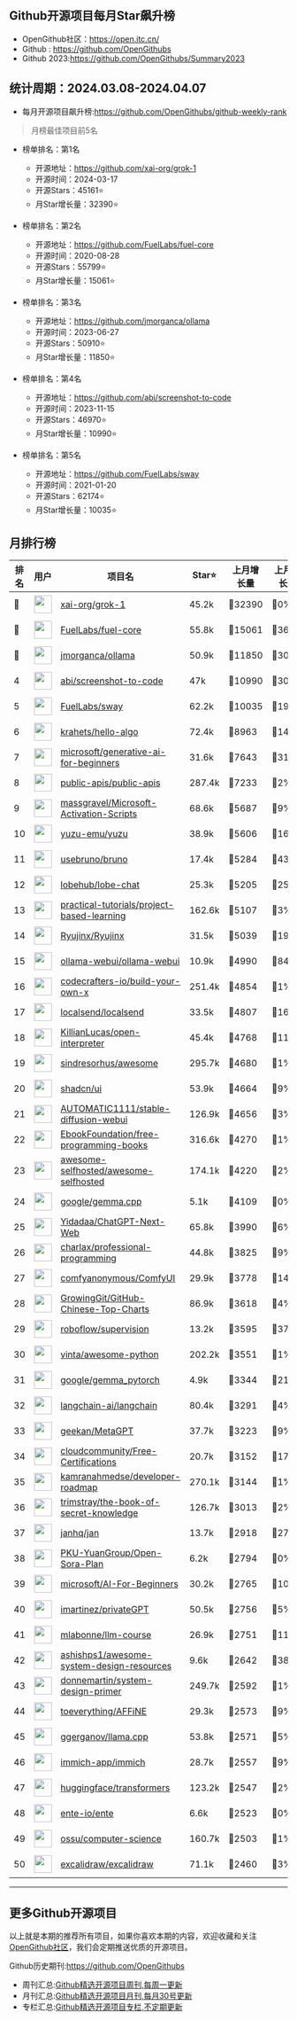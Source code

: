 ## Github开源项目每月Star飙升榜

- OpenGithub社区：https://open.itc.cn/
- Github : https://github.com/OpenGithubs
- Github 2023:https://github.com/OpenGithubs/Summary2023

## 统计周期：2024.03.08-2024.04.07

- 每月开源项目飙升榜:https://github.com/OpenGithubs/github-weekly-rank


> 月榜最佳项目前5名

- 榜单排名：第1名
    - 开源地址：https://github.com/xai-org/grok-1
    - 开源时间：2024-03-17
    - 开源Stars：45161⭐
    - 月Star增长量：32390⭐

- 榜单排名：第2名
    - 开源地址：https://github.com/FuelLabs/fuel-core
    - 开源时间：2020-08-28
    - 开源Stars：55799⭐
    - 月Star增长量：15061⭐

- 榜单排名：第3名
    - 开源地址：https://github.com/jmorganca/ollama
    - 开源时间：2023-06-27
    - 开源Stars：50910⭐
    - 月Star增长量：11850⭐

- 榜单排名：第4名
    - 开源地址：https://github.com/abi/screenshot-to-code
    - 开源时间：2023-11-15
    - 开源Stars：46970⭐
    - 月Star增长量：10990⭐

- 榜单排名：第5名
    - 开源地址：https://github.com/FuelLabs/sway
    - 开源时间：2021-01-20
    - 开源Stars：62174⭐
    - 月Star增长量：10035⭐



## 月排行榜

| 排名        |  用户     |  项目名          | Star⭐          | 上月增长量    | 上月增长率   | 上周增长量      |  开源时间   |
|------------|------------|---------------|---------------- |--------------|--------------|----------------|------------|
| 🥇 | <img src="https://avatars.githubusercontent.com/u/130314967?v=4" alt="" size="32" height="32" width="32" data-view-component="true" class="avatar circle"> | [xai-org/grok-1](https://github.com/xai-org/grok-1)| 45.2k | 🔺32390 | 🔺0% | 🔺11142 | 2024-03-17 |
| 🥈 | <img src="https://avatars.githubusercontent.com/u/55993183?v=4" alt="" size="32" height="32" width="32" data-view-component="true" class="avatar circle"> | [FuelLabs/fuel-core](https://github.com/FuelLabs/fuel-core)| 55.8k | 🔺15061 | 🔺36% | 🔺1519 | 2020-08-28 |
| 🥉 | <img src="https://avatars.githubusercontent.com/u/151674099?v=4" alt="" size="32" height="32" width="32" data-view-component="true" class="avatar circle"> | [jmorganca/ollama](https://github.com/jmorganca/ollama)| 50.9k | 🔺11850 | 🔺30% | 🔺2342 | 2023-06-27 |
| 4 | <img src="https://avatars.githubusercontent.com/u/23818?u=20a6bb441ca25e49b4d8bdb602c171c5e1a065bf&v=4" alt="" size="32" height="32" width="32" data-view-component="true" class="avatar circle"> | [abi/screenshot-to-code](https://github.com/abi/screenshot-to-code)| 47k | 🔺10990 | 🔺30% | 🔺1123 | 2023-11-15 |
| 5 | <img src="https://avatars.githubusercontent.com/u/55993183?v=4" alt="" size="32" height="32" width="32" data-view-component="true" class="avatar circle"> | [FuelLabs/sway](https://github.com/FuelLabs/sway)| 62.2k | 🔺10035 | 🔺19% | 🔺591 | 2021-01-20 |
| 6 | <img src="https://avatars.githubusercontent.com/u/26993056?u=12c6a8ef18768abc773c64a56a56c0fd67241ed2&v=4" alt="" size="32" height="32" width="32" data-view-component="true" class="avatar circle"> | [krahets/hello-algo](https://github.com/krahets/hello-algo)| 72.4k | 🔺8963 | 🔺14% | 🔺1672 | 2022-11-04 |
| 7 | <img src="https://avatars.githubusercontent.com/u/6154722?v=4" alt="" size="32" height="32" width="32" data-view-component="true" class="avatar circle"> | [microsoft/generative-ai-for-beginners](https://github.com/microsoft/generative-ai-for-beginners)| 31.6k | 🔺7643 | 🔺31% | 🔺1828 | 2023-06-20 |
| 8 | <img src="https://avatars.githubusercontent.com/u/51121562?v=4" alt="" size="32" height="32" width="32" data-view-component="true" class="avatar circle"> | [public-apis/public-apis](https://github.com/public-apis/public-apis)| 287.4k | 🔺7233 | 🔺2% | 🔺832 | 2016-03-21 |
| 9 | <img src="https://avatars.githubusercontent.com/u/59795046?v=4" alt="" size="32" height="32" width="32" data-view-component="true" class="avatar circle"> | [massgravel/Microsoft-Activation-Scripts](https://github.com/massgravel/Microsoft-Activation-Scripts)| 68.6k | 🔺5687 | 🔺9% | 🔺922 | 2020-01-13 |
| 10 | <img src="https://avatars.githubusercontent.com/u/35075882?v=4" alt="" size="32" height="32" width="32" data-view-component="true" class="avatar circle"> | [yuzu-emu/yuzu](https://github.com/yuzu-emu/yuzu)| 38.9k | 🔺5606 | 🔺16% | 🔺5202 | 2018-01-04 |
| 11 | <img src="https://avatars.githubusercontent.com/u/114530840?v=4" alt="" size="32" height="32" width="32" data-view-component="true" class="avatar circle"> | [usebruno/bruno](https://github.com/usebruno/bruno)| 17.4k | 🔺5284 | 🔺43% | 🔺742 | 2022-09-28 |
| 12 | <img src="https://avatars.githubusercontent.com/u/131470832?v=4" alt="" size="32" height="32" width="32" data-view-component="true" class="avatar circle"> | [lobehub/lobe-chat](https://github.com/lobehub/lobe-chat)| 25.3k | 🔺5205 | 🔺25% | 🔺1931 | 2023-05-21 |
| 13 | <img src="https://avatars.githubusercontent.com/u/89421154?v=4" alt="" size="32" height="32" width="32" data-view-component="true" class="avatar circle"> | [practical-tutorials/project-based-learning](https://github.com/practical-tutorials/project-based-learning)| 162.6k | 🔺5107 | 🔺3% | 🔺1888 | 2017-04-12 |
| 14 | <img src="https://avatars.githubusercontent.com/u/39036280?v=4" alt="" size="32" height="32" width="32" data-view-component="true" class="avatar circle"> | [Ryujinx/Ryujinx](https://github.com/Ryujinx/Ryujinx)| 31.5k | 🔺5039 | 🔺19% | 🔺307 | 2018-02-05 |
| 15 | <img src="https://avatars.githubusercontent.com/u/158137808?v=4" alt="" size="32" height="32" width="32" data-view-component="true" class="avatar circle"> | [ollama-webui/ollama-webui](https://github.com/ollama-webui/ollama-webui)| 10.9k | 🔺4990 | 🔺84% | 🔺764 | 2023-10-07 |
| 16 | <img src="https://avatars.githubusercontent.com/u/58904235?v=4" alt="" size="32" height="32" width="32" data-view-component="true" class="avatar circle"> | [codecrafters-io/build-your-own-x](https://github.com/codecrafters-io/build-your-own-x)| 251.4k | 🔺4854 | 🔺1% | 🔺949 | 2018-05-09 |
| 17 | <img src="https://avatars.githubusercontent.com/u/120677616?v=4" alt="" size="32" height="32" width="32" data-view-component="true" class="avatar circle"> | [localsend/localsend](https://github.com/localsend/localsend)| 33.5k | 🔺4807 | 🔺16% | 🔺554 | 2022-12-16 |
| 18 | <img src="https://avatars.githubusercontent.com/u/163192481?v=4" alt="" size="32" height="32" width="32" data-view-component="true" class="avatar circle"> | [KillianLucas/open-interpreter](https://github.com/KillianLucas/open-interpreter)| 45.4k | 🔺4768 | 🔺11% | 🔺3293 | 2023-07-14 |
| 19 | <img src="https://avatars.githubusercontent.com/u/170270?u=34acd557a042ac478d273a4621570cadb6b0bd89&v=4" alt="" size="32" height="32" width="32" data-view-component="true" class="avatar circle"> | [sindresorhus/awesome](https://github.com/sindresorhus/awesome)| 295.7k | 🔺4680 | 🔺1% | 🔺963 | 2014-07-11 |
| 20 | <img src="https://avatars.githubusercontent.com/u/139895814?v=4" alt="" size="32" height="32" width="32" data-view-component="true" class="avatar circle"> | [shadcn/ui](https://github.com/shadcn/ui)| 53.9k | 🔺4664 | 🔺9% | 🔺1352 | 2023-01-04 |
| 21 | <img src="https://avatars.githubusercontent.com/u/20920490?u=8bdc7c9401f507e51b55e558baa8184d4ed30c7d&v=4" alt="" size="32" height="32" width="32" data-view-component="true" class="avatar circle"> | [AUTOMATIC1111/stable-diffusion-webui](https://github.com/AUTOMATIC1111/stable-diffusion-webui)| 126.9k | 🔺4656 | 🔺3% | 🔺753 | 2022-08-22 |
| 22 | <img src="https://avatars.githubusercontent.com/u/14127308?v=4" alt="" size="32" height="32" width="32" data-view-component="true" class="avatar circle"> | [EbookFoundation/free-programming-books](https://github.com/EbookFoundation/free-programming-books)| 316.6k | 🔺4270 | 🔺1% | 🔺956 | 2013-10-11 |
| 23 | <img src="https://avatars.githubusercontent.com/u/24270415?v=4" alt="" size="32" height="32" width="32" data-view-component="true" class="avatar circle"> | [awesome-selfhosted/awesome-selfhosted](https://github.com/awesome-selfhosted/awesome-selfhosted)| 174.1k | 🔺4220 | 🔺2% | 🔺852 | 2015-06-01 |
| 24 | <img src="https://avatars.githubusercontent.com/u/1342004?v=4" alt="" size="32" height="32" width="32" data-view-component="true" class="avatar circle"> | [google/gemma.cpp](https://github.com/google/gemma.cpp)| 5.1k | 🔺4109 | 🔺0% | 🔺60 | 2024-02-13 |
| 25 | <img src="https://avatars.githubusercontent.com/u/153288546?v=4" alt="" size="32" height="32" width="32" data-view-component="true" class="avatar circle"> | [Yidadaa/ChatGPT-Next-Web](https://github.com/Yidadaa/ChatGPT-Next-Web)| 65.8k | 🔺3990 | 🔺6% | 🔺589 | 2023-03-11 |
| 26 | <img src="https://avatars.githubusercontent.com/u/120501?v=4" alt="" size="32" height="32" width="32" data-view-component="true" class="avatar circle"> | [charlax/professional-programming](https://github.com/charlax/professional-programming)| 44.8k | 🔺3825 | 🔺9% | 🔺248 | 2015-11-07 |
| 27 | <img src="https://avatars.githubusercontent.com/u/121283862?u=00e0967075548ed41bd53ed0eacd34ac42d8cef0&v=4" alt="" size="32" height="32" width="32" data-view-component="true" class="avatar circle"> | [comfyanonymous/ComfyUI](https://github.com/comfyanonymous/ComfyUI)| 29.9k | 🔺3778 | 🔺14% | 🔺837 | 2023-01-17 |
| 28 | <img src="https://avatars.githubusercontent.com/u/21018904?u=bcc423f3536e0ea420dfe438d96b36a7ff2704d7&v=4" alt="" size="32" height="32" width="32" data-view-component="true" class="avatar circle"> | [GrowingGit/GitHub-Chinese-Top-Charts](https://github.com/GrowingGit/GitHub-Chinese-Top-Charts)| 86.9k | 🔺3618 | 🔺4% | 🔺520 | 2019-09-05 |
| 29 | <img src="https://avatars.githubusercontent.com/u/53104118?v=4" alt="" size="32" height="32" width="32" data-view-component="true" class="avatar circle"> | [roboflow/supervision](https://github.com/roboflow/supervision)| 13.2k | 🔺3595 | 🔺37% | 🔺2433 | 2022-11-28 |
| 30 | <img src="https://avatars.githubusercontent.com/u/652070?u=95b472a9a11b64ee0f74512ad918d762d42c213c&v=4" alt="" size="32" height="32" width="32" data-view-component="true" class="avatar circle"> | [vinta/awesome-python](https://github.com/vinta/awesome-python)| 202.2k | 🔺3551 | 🔺1% | 🔺734 | 2014-06-28 |
| 31 | <img src="https://avatars.githubusercontent.com/u/1342004?v=4" alt="" size="32" height="32" width="32" data-view-component="true" class="avatar circle"> | [google/gemma_pytorch](https://github.com/google/gemma_pytorch)| 4.9k | 🔺3344 | 🔺218% | 🔺110 | 2024-02-21 |
| 32 | <img src="https://avatars.githubusercontent.com/u/126733545?v=4" alt="" size="32" height="32" width="32" data-view-component="true" class="avatar circle"> | [langchain-ai/langchain](https://github.com/langchain-ai/langchain)| 80.4k | 🔺3291 | 🔺4% | 🔺780 | 2022-10-17 |
| 33 | <img src="https://avatars.githubusercontent.com/u/2707039?u=463185951e02a6ba817bf59f549e917b7690348c&v=4" alt="" size="32" height="32" width="32" data-view-component="true" class="avatar circle"> | [geekan/MetaGPT](https://github.com/geekan/MetaGPT)| 37.7k | 🔺3223 | 🔺9% | 🔺679 | 2023-06-30 |
| 34 | <img src="https://avatars.githubusercontent.com/u/68829753?v=4" alt="" size="32" height="32" width="32" data-view-component="true" class="avatar circle"> | [cloudcommunity/Free-Certifications](https://github.com/cloudcommunity/Free-Certifications)| 20.7k | 🔺3152 | 🔺17% | 🔺133 | 2020-07-31 |
| 35 | <img src="https://avatars.githubusercontent.com/u/4921183?u=d6ed3573fc67b699e0c3bc2c7e1fb82c98c40dec&v=4" alt="" size="32" height="32" width="32" data-view-component="true" class="avatar circle"> | [kamranahmedse/developer-roadmap](https://github.com/kamranahmedse/developer-roadmap)| 270.1k | 🔺3144 | 🔺1% | 🔺852 | 2017-03-15 |
| 36 | <img src="https://avatars.githubusercontent.com/u/31127917?v=4" alt="" size="32" height="32" width="32" data-view-component="true" class="avatar circle"> | [trimstray/the-book-of-secret-knowledge](https://github.com/trimstray/the-book-of-secret-knowledge)| 126.7k | 🔺3013 | 🔺2% | 🔺590 | 2018-06-23 |
| 37 | <img src="https://avatars.githubusercontent.com/u/102363196?v=4" alt="" size="32" height="32" width="32" data-view-component="true" class="avatar circle"> | [janhq/jan](https://github.com/janhq/jan)| 13.7k | 🔺2918 | 🔺27% | 🔺1887 | 2023-08-17 |
| 38 | <img src="https://avatars.githubusercontent.com/u/135824553?v=4" alt="" size="32" height="32" width="32" data-view-component="true" class="avatar circle"> | [PKU-YuanGroup/Open-Sora-Plan](https://github.com/PKU-YuanGroup/Open-Sora-Plan)| 6.2k | 🔺2794 | 🔺0% | 🔺108 | 2024-02-20 |
| 39 | <img src="https://avatars.githubusercontent.com/u/6154722?v=4" alt="" size="32" height="32" width="32" data-view-component="true" class="avatar circle"> | [microsoft/AI-For-Beginners](https://github.com/microsoft/AI-For-Beginners)| 30.2k | 🔺2765 | 🔺10% | 🔺303 | 2021-03-04 |
| 40 | <img src="https://avatars.githubusercontent.com/u/143802295?v=4" alt="" size="32" height="32" width="32" data-view-component="true" class="avatar circle"> | [imartinez/privateGPT](https://github.com/imartinez/privateGPT)| 50.5k | 🔺2756 | 🔺5% | 🔺698 | 2023-05-02 |
| 41 | <img src="https://avatars.githubusercontent.com/u/81252890?u=f9898d723658a498328f14f717e1eeccb42ca675&v=4" alt="" size="32" height="32" width="32" data-view-component="true" class="avatar circle"> | [mlabonne/llm-course](https://github.com/mlabonne/llm-course)| 26.9k | 🔺2751 | 🔺11% | 🔺396 | 2023-06-18 |
| 42 | <img src="https://avatars.githubusercontent.com/u/8646889?u=7026c3960281a570e915973e56cbc3ceec1912eb&v=4" alt="" size="32" height="32" width="32" data-view-component="true" class="avatar circle"> | [ashishps1/awesome-system-design-resources](https://github.com/ashishps1/awesome-system-design-resources)| 9.6k | 🔺2642 | 🔺38% | 🔺424 | 2023-10-25 |
| 43 | <img src="https://avatars.githubusercontent.com/u/5458997?u=f1007b583e55e7ccfb6ccf0e200051156112dd9b&v=4" alt="" size="32" height="32" width="32" data-view-component="true" class="avatar circle"> | [donnemartin/system-design-primer](https://github.com/donnemartin/system-design-primer)| 249.7k | 🔺2592 | 🔺1% | 🔺534 | 2017-02-27 |
| 44 | <img src="https://avatars.githubusercontent.com/u/78728988?v=4" alt="" size="32" height="32" width="32" data-view-component="true" class="avatar circle"> | [toeverything/AFFiNE](https://github.com/toeverything/AFFiNE)| 29.3k | 🔺2573 | 🔺9% | 🔺261 | 2022-08-01 |
| 45 | <img src="https://avatars.githubusercontent.com/u/1991296?u=28314d364d7c28f8ec232fadb767970d3ad74e7b&v=4" alt="" size="32" height="32" width="32" data-view-component="true" class="avatar circle"> | [ggerganov/llama.cpp](https://github.com/ggerganov/llama.cpp)| 53.8k | 🔺2571 | 🔺5% | 🔺575 | 2023-03-11 |
| 46 | <img src="https://avatars.githubusercontent.com/u/109746326?v=4" alt="" size="32" height="32" width="32" data-view-component="true" class="avatar circle"> | [immich-app/immich](https://github.com/immich-app/immich)| 28.7k | 🔺2557 | 🔺9% | 🔺1119 | 2022-02-03 |
| 47 | <img src="https://avatars.githubusercontent.com/u/25720743?v=4" alt="" size="32" height="32" width="32" data-view-component="true" class="avatar circle"> | [huggingface/transformers](https://github.com/huggingface/transformers)| 123.2k | 🔺2547 | 🔺2% | 🔺779 | 2018-10-29 |
| 48 | <img src="https://avatars.githubusercontent.com/u/64603161?v=4" alt="" size="32" height="32" width="32" data-view-component="true" class="avatar circle"> | [ente-io/ente](https://github.com/ente-io/ente)| 6.6k | 🔺2523 | 🔺0% | 🔺117 | 2022-11-01 |
| 49 | <img src="https://avatars.githubusercontent.com/u/14957346?v=4" alt="" size="32" height="32" width="32" data-view-component="true" class="avatar circle"> | [ossu/computer-science](https://github.com/ossu/computer-science)| 160.7k | 🔺2503 | 🔺1% | 🔺244 | 2014-05-04 |
| 50 | <img src="https://avatars.githubusercontent.com/u/59452120?v=4" alt="" size="32" height="32" width="32" data-view-component="true" class="avatar circle"> | [excalidraw/excalidraw](https://github.com/excalidraw/excalidraw)| 71.1k | 🔺2460 | 🔺3% | 🔺449 | 2020-01-02 |

---
## 更多Github开源项目

以上就是本期的推荐所有项目，如果你喜欢本期的内容，欢迎收藏和关注[OpenGithub社区](https://open.itc.cn/)，我们会定期推送优质的开源项目。

Github历史期刊:https://github.com/OpenGithubs
- 周刊汇总:[Github精选开源项目周刊,每周一更新](https://github.com/OpenGithubs/weekly)
- 月刊汇总:[Github精选开源项目月刊,每月30号更新](https://github.com/OpenGithubs/monthly)
- 专栏汇总:[Github精选开源项目专栏,不定期更新](https://github.com/OpenGithubs/selectedColumn)